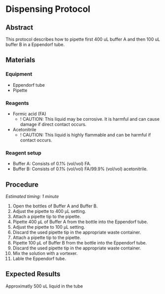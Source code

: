 # Dispensing Protocol

## Abstract
This protocol describes how to pipette first 400 uL buffer A and then 100 uL buffer B in a Eppendorf tube.


## Materials

### Equipment
- Eppendorf tube
- Pipette

### Reagents
- Formic acid (FA)
  - ! CAUTION: This liquid may be corrosive. It is harmful and can cause damage if direct contact occurs.
- Acetonitrile
  - ! CAUTION: This liquid is highly flammable and can be harmful if contact occurs.

### Reagent setup
- Buffer A: Consists of 0.1% (vol/vol) FA.
- Buffer B: Consists of 0.1% (vol/vol) FA/99.9% (vol/vol) acetonitrile.


## Procedure
*Estimated timing: 1 minute*

1. Open the bottles of Buffer A and Buffer B.
2. Adjust the pipette to 400 μL setting.
3. Attach a pipette tip to the pipette.
4. Pipette 400 μL of Buffer A from the bottle into the Eppendorf tube.
5. Adjust the pipette to 100 μL setting.
6. Discard the used pipette tip in the appropriate waste container.
7. Attach a pipette tip to the pipette.
8. Pipette 100 μL of Buffer B from the bottle into the Eppendorf tube.
9. Discard the used pipette tip in the appropriate waste container.
10. Mix the solution with a vortexer.
11. Lable the Eppendorf tube.


## Expected Results
Approximatly 500 uL liquid in the tube
